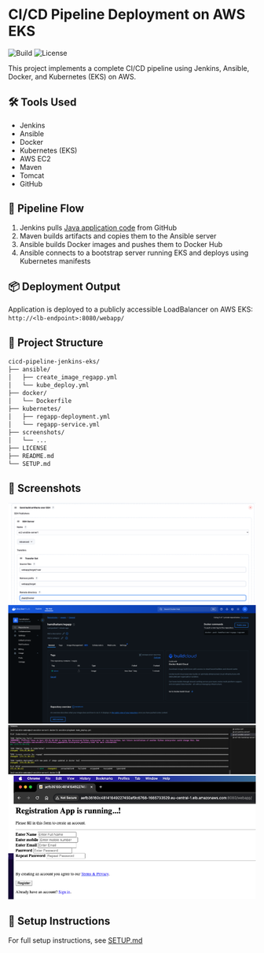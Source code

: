 # CI/CD Pipeline Deployment on AWS EKS
![Build](https://img.shields.io/badge/build-passing-brightgreen)
![License](https://img.shields.io/badge/license-MIT-blue)

This project implements a complete CI/CD pipeline using Jenkins, Ansible, Docker, and Kubernetes (EKS) on AWS.


## 🛠 Tools Used
- Jenkins
- Ansible
- Docker
- Kubernetes (EKS)
- AWS EC2
- Maven
- Tomcat
- GitHub

## 🔄 Pipeline Flow
1. Jenkins pulls [Java application code](https://github.com/hamdhaitam/registration-app) from GitHub
2. Maven builds artifacts and copies them to the Ansible server
3. Ansible builds Docker images and pushes them to Docker Hub
4. Ansible connects to a bootstrap server running EKS and deploys using Kubernetes manifests

## 📦 Deployment Output
Application is deployed to a publicly accessible LoadBalancer on AWS EKS: `http://<lb-endpoint>:8080/webapp/`

## 📁 Project Structure
```
cicd-pipeline-jenkins-eks/
├── ansible/
│   ├── create_image_regapp.yml
│   └── kube_deploy.yml
├── docker/
│   └── Dockerfile
├── kubernetes/
│   ├── regapp-deployment.yml
│   └── regapp-service.yml
├── screenshots/
│   └── ...
├── LICENSE
├── README.md
└── SETUP.md
```

## 📸 Screenshots
<img src="./screenshots/jenkins_artifacts.png" width="600"/>
<img src="./screenshots/dockerhub_demo.png" width="600"/>
<img src="./screenshots/ansible_deployment.png" width="600"/>
<img src="./screenshots/app_live_demo.png" width="600"/>

## 📄 Setup Instructions
For full setup instructions, see [SETUP.md](./SETUP.md)